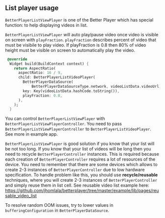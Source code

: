 ## List player usage

`BetterPlayerListViewPlayer` is one of the Better Player which has special function: to help displaying videos in list.

`BetterPlayerListViewPlayer` will auto play/pause video once video is visible on screen with `playFraction`. `playFraction` describes percent of video that must be visibile to play video. If playFraction is 0.8 then 80% of video height must be visible on screen to automatically play the video.

```dart
 @override
  Widget build(BuildContext context) {
    return AspectRatio(
      aspectRatio: 16 / 9,
      child: BetterPlayerListVideoPlayer(
        BetterPlayerDataSource(
            BetterPlayerDataSourceType.network, videoListData.videoUrl),
        key: Key(videoListData.hashCode.toString()),
        playFraction: 0.8,
      ),
    );
  }
```

You can control `BetterPlayerListViewPlayer` with `BetterPlayerListViewPlayerController`. You need to pass `BetterPlayerListViewPlayerController` to `BetterPlayerListVideoPlayer`. See more in example app.

`BetterPlayerListViewPlayer` is good solution if you know that your list will be not too long. If you know that your list of videos will be long then you need to recycle `BetterPlayerController` instances. This is required because each creation of `BetterPlayerController` requires a lot of resources of the device. You need to remember that there are some devices which allows to create 2-3 instances of `BetterPlayerController` due to low hardware specification. To handle problem like this, you should use **recycle/reusable** techniques, where you will create 2-3 instances of `BetterPlayerController` and simply reuse them in list cell. See reusable video list example here: https://github.com/jhomlala/betterplayer/tree/master/example/lib/pages/reusable_video_list

To resolve random OOM issues, try to lower values in `bufferingConfiguration` in `BetterPlayerDataSource`.